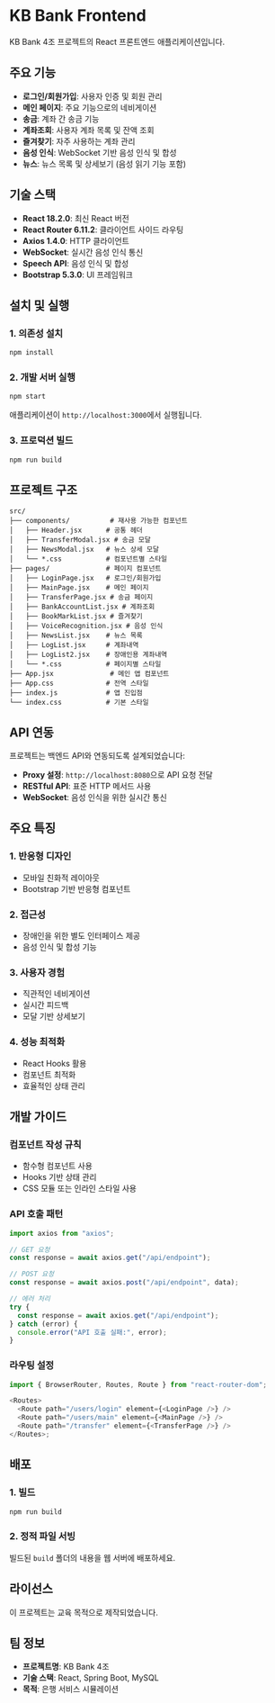 # KB Bank Frontend

KB Bank 4조 프로젝트의 React 프론트엔드 애플리케이션입니다.

## 주요 기능

- **로그인/회원가입**: 사용자 인증 및 회원 관리
- **메인 페이지**: 주요 기능으로의 네비게이션
- **송금**: 계좌 간 송금 기능
- **계좌조회**: 사용자 계좌 목록 및 잔액 조회
- **즐겨찾기**: 자주 사용하는 계좌 관리
- **음성 인식**: WebSocket 기반 음성 인식 및 합성
- **뉴스**: 뉴스 목록 및 상세보기 (음성 읽기 기능 포함)

## 기술 스택

- **React 18.2.0**: 최신 React 버전
- **React Router 6.11.2**: 클라이언트 사이드 라우팅
- **Axios 1.4.0**: HTTP 클라이언트
- **WebSocket**: 실시간 음성 인식 통신
- **Speech API**: 음성 인식 및 합성
- **Bootstrap 5.3.0**: UI 프레임워크

## 설치 및 실행

### 1. 의존성 설치

```bash
npm install
```

### 2. 개발 서버 실행

```bash
npm start
```

애플리케이션이 `http://localhost:3000`에서 실행됩니다.

### 3. 프로덕션 빌드

```bash
npm run build
```

## 프로젝트 구조

```
src/
├── components/          # 재사용 가능한 컴포넌트
│   ├── Header.jsx      # 공통 헤더
│   ├── TransferModal.jsx # 송금 모달
│   ├── NewsModal.jsx   # 뉴스 상세 모달
│   └── *.css           # 컴포넌트별 스타일
├── pages/              # 페이지 컴포넌트
│   ├── LoginPage.jsx   # 로그인/회원가입
│   ├── MainPage.jsx    # 메인 페이지
│   ├── TransferPage.jsx # 송금 페이지
│   ├── BankAccountList.jsx # 계좌조회
│   ├── BookMarkList.jsx # 즐겨찾기
│   ├── VoiceRecognition.jsx # 음성 인식
│   ├── NewsList.jsx    # 뉴스 목록
│   ├── LogList.jsx     # 계좌내역
│   ├── LogList2.jsx    # 장애인용 계좌내역
│   └── *.css           # 페이지별 스타일
├── App.jsx              # 메인 앱 컴포넌트
├── App.css             # 전역 스타일
├── index.js            # 앱 진입점
└── index.css           # 기본 스타일
```

## API 연동

프로젝트는 백엔드 API와 연동되도록 설계되었습니다:

- **Proxy 설정**: `http://localhost:8080`으로 API 요청 전달
- **RESTful API**: 표준 HTTP 메서드 사용
- **WebSocket**: 음성 인식을 위한 실시간 통신

## 주요 특징

### 1. 반응형 디자인

- 모바일 친화적 레이아웃
- Bootstrap 기반 반응형 컴포넌트

### 2. 접근성

- 장애인을 위한 별도 인터페이스 제공
- 음성 인식 및 합성 기능

### 3. 사용자 경험

- 직관적인 네비게이션
- 실시간 피드백
- 모달 기반 상세보기

### 4. 성능 최적화

- React Hooks 활용
- 컴포넌트 최적화
- 효율적인 상태 관리

## 개발 가이드

### 컴포넌트 작성 규칙

- 함수형 컴포넌트 사용
- Hooks 기반 상태 관리
- CSS 모듈 또는 인라인 스타일 사용

### API 호출 패턴

```javascript
import axios from "axios";

// GET 요청
const response = await axios.get("/api/endpoint");

// POST 요청
const response = await axios.post("/api/endpoint", data);

// 에러 처리
try {
  const response = await axios.get("/api/endpoint");
} catch (error) {
  console.error("API 호출 실패:", error);
}
```

### 라우팅 설정

```javascript
import { BrowserRouter, Routes, Route } from "react-router-dom";

<Routes>
  <Route path="/users/login" element={<LoginPage />} />
  <Route path="/users/main" element={<MainPage />} />
  <Route path="/transfer" element={<TransferPage />} />
</Routes>;
```

## 배포

### 1. 빌드

```bash
npm run build
```

### 2. 정적 파일 서빙

빌드된 `build` 폴더의 내용을 웹 서버에 배포하세요.

## 라이선스

이 프로젝트는 교육 목적으로 제작되었습니다.

## 팀 정보

- **프로젝트명**: KB Bank 4조
- **기술 스택**: React, Spring Boot, MySQL
- **목적**: 은행 서비스 시뮬레이션
